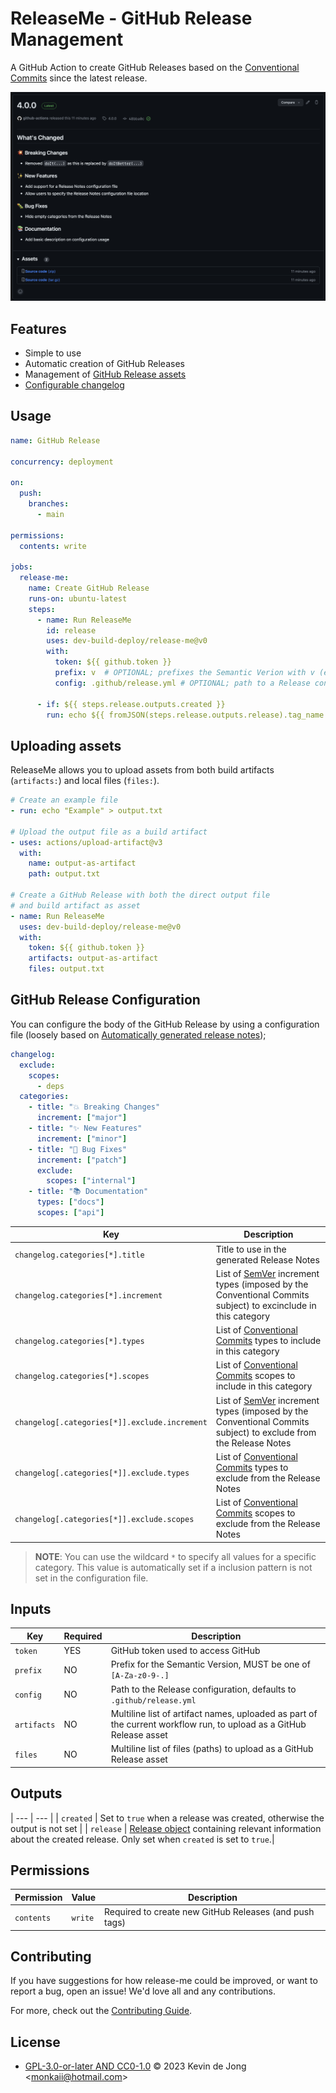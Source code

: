 <!--
SPDX-FileCopyrightText: 2023 Kevin de Jong <monkaii@hotmail.com>

SPDX-License-Identifier: GPL-3.0-or-later
-->

# ReleaseMe - GitHub Release Management

A GitHub Action to create GitHub Releases based on the [Conventional Commits] since the latest release.

![Example](./docs/example.png)

## Features

- Simple to use
- Automatic creation of GitHub Releases
- Management of [GitHub Release assets](#uploading-assets)
- [Configurable changelog](#github-release-configuration)

## Usage

```yaml
name: GitHub Release

concurrency: deployment

on:
  push:
    branches:
      - main

permissions:
  contents: write

jobs:
  release-me:
    name: Create GitHub Release
    runs-on: ubuntu-latest
    steps:
      - name: Run ReleaseMe
        id: release
        uses: dev-build-deploy/release-me@v0
        with:
          token: ${{ github.token }}
          prefix: v  # OPTIONAL; prefixes the Semantic Verion with v (e.g. v1.0.0)
          config: .github/release.yml # OPTIONAL; path to a Release configuration

      - if: ${{ steps.release.outputs.created }}
        run: echo ${{ fromJSON(steps.release.outputs.release).tag_name }}
```

## Uploading assets
ReleaseMe allows you to upload assets from both build artifacts (`artifacts:`) and local files (`files:`).

```yaml
# Create an example file
- run: echo "Example" > output.txt

# Upload the output file as a build artifact
- uses: actions/upload-artifact@v3
  with:
    name: output-as-artifact
    path: output.txt

# Create a GitHub Release with both the direct output file
# and build artifact as asset
- name: Run ReleaseMe
  uses: dev-build-deploy/release-me@v0
  with:
    token: ${{ github.token }}
    artifacts: output-as-artifact
    files: output.txt
```

## GitHub Release Configuration

You can configure the body of the GitHub Release by using a configuration file (loosely based on [Automatically generated release notes](https://docs.github.com/en/repositories/releasing-projects-on-github/automatically-generated-release-notes));

```yaml
changelog:
  exclude:
    scopes:
      - deps
  categories:
    - title: "💥 Breaking Changes"
      increment: ["major"]
    - title: "✨ New Features"
      increment: ["minor"]
    - title: "🐛 Bug Fixes"
      increment: ["patch"]
      exclude:
        scopes: ["internal"]
    - title: "📚 Documentation"
      types: ["docs"]
      scopes: ["api"]
```

| Key | Description |
| --- | --- |
| `changelog.categories[*].title` | Title to use in the generated Release Notes |
| `changelog.categories[*].increment` | List of [SemVer] increment types (imposed by the Conventional Commits subject) to excinclude in this category |
| `changelog.categories[*].types` | List of [Conventional Commits] types to include in this category |
| `changelog.categories[*].scopes` | List of [Conventional Commits] scopes to include in this category |
| `changelog[.categories[*]].exclude.increment` | List of [SemVer] increment types (imposed by the Conventional Commits subject) to exclude from the Release Notes |
| `changelog[.categories[*]].exclude.types` | List of [Conventional Commits] types to exclude from the Release Notes
| `changelog[.categories[*]].exclude.scopes` | List of [Conventional Commits] scopes to exclude from the Release Notes |

> **NOTE**: You can use the wildcard `*` to specify all values for a specific category. This value is automatically set if a inclusion pattern is not set in the configuration file.

## Inputs

| Key | Required | Description |
| --- | --- | --- |
| `token` | YES | GitHub token used to access GitHub |
| `prefix` | NO | Prefix for the Semantic Version, MUST be one of `[A-Za-z0-9-.]` |
| `config`  | NO | Path to the Release configuration, defaults to `.github/release.yml` | 
| `artifacts` | NO | Multiline list of artifact names, uploaded as part of the current workflow run, to upload as a GitHub Release asset |
| `files` | NO | Multiline list of files (paths) to upload as a GitHub Release asset |

## Outputs

| --- | --- |
| `created` | Set to `true` when a release was created, otherwise the output is not set |
| `release` | [Release object](./src/release.ts) containing relevant information about the created release. Only set when `created` is set to `true`.|

## Permissions

| Permission | Value | Description |
| --- | --- | --- |
| `contents` | `write` | Required to create new GitHub Releases (and push tags) |

## Contributing

If you have suggestions for how release-me could be improved, or want to report a bug, open an issue! We'd love all and any contributions.

For more, check out the [Contributing Guide](CONTRIBUTING.md).

## License

- [GPL-3.0-or-later AND CC0-1.0](LICENSE) © 2023 Kevin de Jong \<monkaii@hotmail.com\>

[SemVer]: https://semver.org
[Conventional Commits]: https://www.conventionalcommits.org/en/v1.0.0/